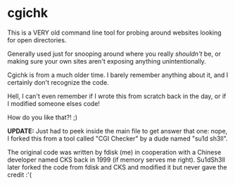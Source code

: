 # cgichk
This is a VERY old command line tool for probing around websites looking for open directories. 

Generally used just for snooping around where you really _shouldn't_ be, or making sure your own sites aren't exposing anything unintentionally.

Cgichk is from a much older time. I barely remember anything about it, and I certainly don't recognize the code. 

Hell, I can't even remember if I wrote this from scratch back in the day, or if I modified someone elses code! 

How do you like that?! ;)


**UPDATE:** Just had to peek inside the main file to get answer that one: nope, I forked this from a tool called "CGI Checker" by a dude named "su1d sh3ll".

The original code was written by fdisk (me) in cooperation with a Chinese developer named CKS back in 1999 (if memory serves me right). Su1dSh3ll later forked the code from fdisk and CKS and modified it but never gave the credit :'(

